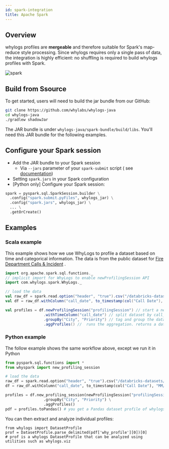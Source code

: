 ```yaml
---
id: spark-integration 
title: Apache Spark
---
```


## Overview

whylogs profiles are **mergeable** and therefore suitable for Spark's map-reduce style processing. Since whylogs
requires only a single pass of data, the integration is highly efficient: no shuffling is required to build whylogs
profiles with Spark.

![spark](/img/docs/spark.png)

## Build from Ssource

To get started, users will need to build the jar bundle from our GitHub:

```bash
git clone https://github.com/whylabs/whylogs-java
cd whylogs-java
./gradlew shadowJar
```

The JAR bundle is under `whylogs-java/spark-bundle/build/libs`. You'll need this JAR bundle for the following examples.

## Configure your Spark session

* Add the JAR bundle to your Spark session
  * Via `--jars` parameter of your `spark-submit` script (
    see [documentation](https://spark.apache.org/docs/latest/submitting-applications.html#advanced-dependency-management))
* Setting `spark.jars` in your Spark configuration
* [Python only] Configure your Spark session:

```python
spark = pyspark.sql.SparkSession.builder \
  .config("spark.submit.pyFiles", whylogs_jar) \
  .config("spark.jars", whylogs_jar) \
  ... \
  .getOrCreate()
```

## Examples
### Scala example

This example shows how we use WhyLogs to profile a dataset based on time and categorical information. The data is from
the public dataset
for [Fire Department Calls & Incident](https://databricks-prod-cloudfront.cloud.databricks.com/public/4027ec902e239c93eaaa8714f173bcfc/4338404698899132/4435723924568266/2419783655524824/latest.html)
.

```scala
import org.apache.spark.sql.functions._
// implicit import for WhyLogs to enable newProfilingSession API
import com.whylogs.spark.WhyLogs._

// load the data
val raw_df = spark.read.option("header", "true").csv("/databricks-datasets/timeseries/Fires/Fire_Department_Calls_for_Service.csv")
val df = raw_df.withColumn("call_date", to_timestamp(col("Call Date"), "MM/dd/YYYY"))

val profiles = df.newProfilingSession("profilingSession") // start a new WhyLogs profiling job
                 .withTimeColumn("call_date") // split dataset by call_date
                 .groupBy("City", "Priority") // tag and group the data with categorical information
                 .aggProfiles() //  runs the aggregation. returns a dataframe of <timestamp, datasetProfile> entries
```

### Python example

The follow example shows the same workflow above, except we run it in Python
```python
from pyspark.sql.functions import *
from whyspark import new_profiling_session

# load the data
raw_df = spark.read.option("header", "true").csv("/databricks-datasets/timeseries/Fires/Fire_Department_Calls_for_Service.csv")
df = raw_df.withColumn("call_date", to_timestamp(col("Call Date"), "MM/dd/YYYY"))

profiles = df.new_profiling_session(newProfilingSession("profilingSession"), name="fire_station_calls", time_colum="call_date") \
                 .groupBy("City", "Priority") \
                 .aggProfiles()
pdf = profiles.toPandas() # you get a Pandas dataset profile of whylogs
```

You can then extract and analyze individual profiles:

```
from whylogs import DatasetProfile
prof = DatasetProfile.parse_delimited(pdf['why_profile'][0])[0]
# prof is a whylogs DatasetProfile that can be analyzed using utilities such as whylogs.viz
```
